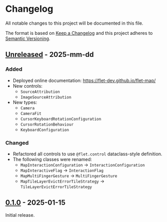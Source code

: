# Changelog

All notable changes to this project will be documented in this file.

The format is based on [Keep a Changelog](http://keepachangelog.com/en/1.0.0/)
and this project adheres to [Semantic Versioning](http://semver.org/spec/v2.0.0.html).

## [Unreleased] - 2025-mm-dd

### Added

- Deployed online documentation: https://flet-dev.github.io/flet-map/
- New controls:
  - `SourceAttribution`
  - `ImageSourceAttribution`
- New types:
  - `Camera`
  - `CameraFit`
  - `CursorKeyboardRotationConfiguration`
  - `CursorRotationBehaviour`
  - `KeyboardConfiguration`



### Changed

- Refactored all controls to use `@flet.control` dataclass-style definition.
- The following classes were renamed:
  - `MapInteractionConfiguration` → `InteractionConfiguration`
  - `MapInteractiveFlag` → `InteractionFlag`
  - `MapMultiFingerGesture` → `MultiFingerGesture`
  - `MapTileLayerEvictErrorTileStrategy` → `TileLayerEvictErrorTileStrategy`

## [0.1.0] - 2025-01-15

Initial release.


[Unreleased]: https://github.com/flet-dev/flet-map/compare/0.1.0...HEAD

[0.1.0]: https://github.com/flet-dev/flet-map/releases/tag/0.1.0